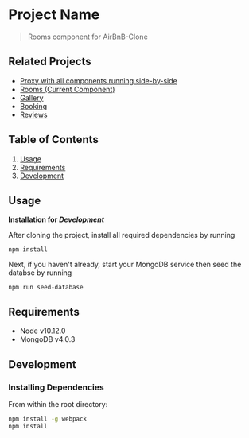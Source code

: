 # Project Name

> Rooms component for AirBnB-Clone

## Related Projects
  - [Proxy with all components running side-by-side](https://github.com/rpt09-mulder/proxy-allen)
  - [Rooms (Current Component)](https://github.com/rpt09-mulder/rooms)
  - [Gallery](https://github.com/rpt09-mulder/gallery)
  - [Booking](https://github.com/rpt09-mulder/booking)
  - [Reviews](https://github.com/rpt09-mulder/reviews)

## Table of Contents
1. [Usage](#Usage)
2. [Requirements](#requirements)
3. [Development](#development)

## Usage

**Installation for _Development_**

After cloning the project, install all required dependencies by running
```
npm install
```

Next, if you haven't already, start your MongoDB service then seed the databse by running
```
npm run seed-database
```


## Requirements
- Node v10.12.0
- MongoDB v4.0.3

## Development

### Installing Dependencies

From within the root directory:

```sh
npm install -g webpack
npm install
```

